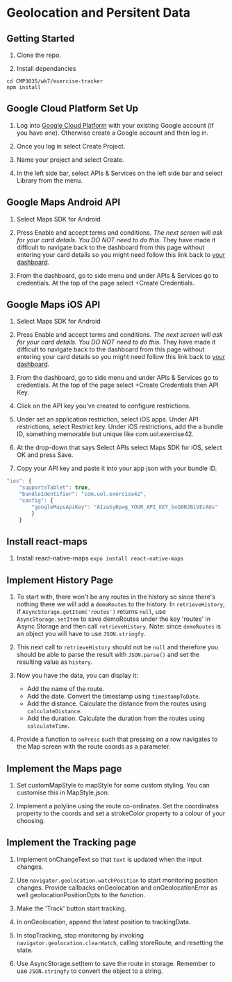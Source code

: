# Geolocation and Persitent Data

## Getting Started
1. Clone the repo.

2. Install dependancies
```
cd CMP3035/wk7/exercise-tracker
npm install
```

## Google Cloud Platform Set Up
1. Log into [Google Cloud Platform](https://console.cloud.google.com/home/dashboard) with your existing Google account (if you have one). Otherwise create a Google account and then log in.

2. Once you log in select Create Project.

3. Name your project and select Create.

4. In the left side bar, select APIs & Services on the left side bar and select Library from the menu.

## Google Maps Android API
1. Select Maps SDK for Android

2. Press Enable and accept terms and conditions. *The next screen will ask for your card details. You DO NOT need to do this.* They have made it difficult to navigate back to the dashboard from this page without entering your card details so you might need follow this link back to [your dashboard](https://console.cloud.google.com/home/dashboard).

3. From the dashboard, go to side menu and under APIs & Services go to credentials. At the top of the page select +Create Credentials. 

## Google Maps iOS API
1. Select Maps SDK for Android

2. Press Enable and accept terms and conditions. *The next screen will ask for your card details. You DO NOT need to do this.* They have made it difficult to navigate back to the dashboard from this page without entering your card details so you might need follow this link back to [your dashboard](https://console.cloud.google.com/home/dashboard).

3. From the dashboard, go to side menu and under APIs & Services go to credentials. At the top of the page select +Create Credentials then API Key.

4. Click on the API key you've created to configure restrictions. 

5. Under set an application restriction, select iOS apps. Under API restrictions, select Restrict key. Under iOS restrictions, add the a bundle ID, something memorable but unique like com.uol.exercise42.

6. At the drop-down that says Select APIs select Maps SDK for iOS, select OK and press Save.

5. Copy your API key and paste it into your app json with your bundle ID.
```javascript
"ios": {
    "supportsTablet": true,
    "bundleIdentifier": "com.uol.exercise42",
    "config": {
        "googleMapsApiKey": "AIzaSyBpwg_YOUR_API_KEY_boQ8NJBiVEcAUs"
        }
    }
```

## Install react-maps
1. Install react-native-maps `expo install react-native-maps`


## Implement History Page
1. To start with, there won't be any routes in the history so since there's nothing there we will add a `demoRoutes` to the history. In `retrieveHistory`, if `AsyncStorage.getItem('routes')` returns `null`, use `AsyncStorage.setItem` to save demoRoutes under the key 'routes' in Async Storage and then call `retrieveHistory`. Note: since `demoRoutes` is an object you will have to use `JSON.stringfy`.

2. This next call to `retrieveHistory` should not be `null` and therefore you should be able to parse the result with `JSON.parse()` and set the resulting value as `history`.

3. Now you have the data, you can display it:
    - Add the name of the route.
    - Add the date. Convert the timestamp using `timestampToDate`.
    - Add the distance. Calculate the distance from the routes using `calculateDistance`.
    - Add the duration. Calculate the duration from the routes using `calculateTime`.

4. Provide a function to `onPress` such that pressing on a row navigates to the Map screen with the route coords as a parameter.

## Implement the Maps page
1. Set customMapStyle to mapStyle for some custom styling. You can customise this in MapStyle.json.

2. Implement a polyline using the route co-ordinates. Set the coordinates property to the coords and set a strokeColor property to a colour of your choosing.

## Implement the Tracking page
1. Implement onChangeText so that `text` is updated when the input changes.

2. Use `navigator.geolocation.watchPosition` to start monitoring position changes. Provide callbacks onGeolocation and onGeolocationError as well geolocationPositionOpts to the function.

3. Make the 'Track' button start tracking.

4. In onGeolocation, append the latest position to trackingData.

5. In stopTracking, stop monitoring by invoking `navigator.geolocation.clearWatch`, calling storeRoute, and resetting the state.

6. Use AsyncStorage.setItem to save the route in storage. Remember to use `JSON.stringfy` to convert the object to a string.

